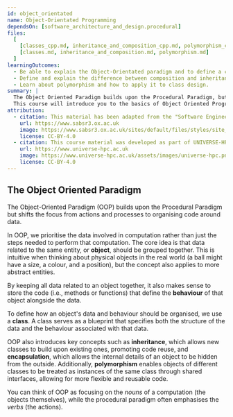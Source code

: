 ```yaml
---
id: object_orientated
name: Object-Orientated Programming
dependsOn: [software_architecture_and_design.procedural]
files:
  [
    [classes_cpp.md, inheritance_and_composition_cpp.md, polymorphism_cpp.md],
    [classes.md, inheritance_and_composition.md, polymorphism.md]
  ]
learningOutcomes:
  - Be able to explain the Object-Orientated paradigm and to define a class.
  - Define and explain the difference between composition and inheritance.
  - Learn about polymorphism and how to apply it to class design.
summary: |
  The Object Oriented Paradigm builds upon the Procedural Paradigm, but builds code around data.
  This course will introduce you to the basics of Object Oriented Programming in either Python or C++.
attribution:
  - citation: This material has been adapted from the "Software Engineering" module of the SABS R³ Center for Doctoral Training.
    url: https://www.sabsr3.ox.ac.uk
    image: https://www.sabsr3.ox.ac.uk/sites/default/files/styles/site_logo/public/styles/site_logo/public/sabsr3/site-logo/sabs_r3_cdt_logo_v3_111x109.png
    license: CC-BY-4.0
  - citation: This course material was developed as part of UNIVERSE-HPC, which is funded through the SPF ExCALIBUR programme under grant number EP/W035731/1
    url: https://www.universe-hpc.ac.uk
    image: https://www.universe-hpc.ac.uk/assets/images/universe-hpc.png
    license: CC-BY-4.0
---
```


## The Object Oriented Paradigm

The Object-Oriented Paradigm (OOP) builds upon the Procedural Paradigm but shifts the focus from actions and processes to organising code around data.

In OOP, we prioritise the data involved in computation rather than just the steps needed to perform that computation.
The core idea is that data related to the same entity, or **object**, should be grouped together.
This is intuitive when thinking about physical objects in the real world (a ball might have a size, a colour, and a position), but the concept also applies to more abstract entities.

By keeping all data related to an object together, it also makes sense to store the code (i.e., methods or functions) that define the **behaviour** of that object alongside the data.

To define how an object's data and behaviour should be organised, we use a **class**.
A class serves as a blueprint that specifies both the structure of the data and the behaviour associated with that data.

OOP also introduces key concepts such as **inheritance**, which allows new classes to build upon existing ones, promoting code reuse, and **encapsulation**, which allows the internal details of an object to be hidden from the outside.
Additionally, **polymorphism** enables objects of different classes to be treated as instances of the same class through shared interfaces, allowing for more flexible and reusable code.

You can think of OOP as focusing on the *nouns* of a computation (the objects themselves), while the procedural paradigm often emphasises the *verbs* (the actions).
